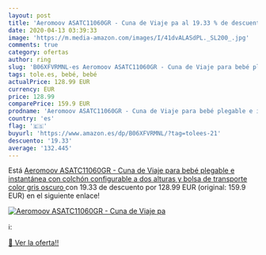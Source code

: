 ```yaml
---
layout: post
title: 'Aeromoov ASATC11060GR - Cuna de Viaje pa al 19.33 % de descuento'
date: 2020-04-13 03:39:33
image: 'https://m.media-amazon.com/images/I/41dvALASdPL._SL200_.jpg'
comments: true
category: ofertas
author: ring
slug: 'B06XFVRMNL-es Aeromoov ASATC11060GR - Cuna de Viaje para bebé plegable e...'
tags: tole.es, bebé, bebé
actualPrice: 128.99 EUR
currency: EUR
price: 128.99
comparePrice: 159.9 EUR
prodname: 'Aeromoov ASATC11060GR - Cuna de Viaje para bebé plegable e instantánea con colchón configurable a dos alturas y bolsa de transporte  color gris oscuro '
country: 'es'
flag: '🇪🇸'
buyurl: 'https://www.amazon.es/dp/B06XFVRMNL/?tag=tolees-21'
descuento: '19.33'
average: '132.445'
---
```


Está [Aeromoov ASATC11060GR - Cuna de Viaje para bebé plegable e instantánea con colchón configurable a dos alturas y bolsa de transporte  color gris oscuro ](https://www.amazon.es/dp/B06XFVRMNL/?tag=tolees-21) con 19.33 de descuento por 128.99 EUR (original: 159.9 EUR) en el siguiente enlace!

[![Aeromoov ASATC11060GR - Cuna de Viaje pa](https://m.media-amazon.com/images/I/41dvALASdPL._SL200_.jpg)](https://www.amazon.es/dp/B06XFVRMNL/?tag=tolees-21)

ℹ️:


[🛒 Ver la oferta!!](https://www.amazon.es/dp/B06XFVRMNL/?tag=tolees-21)
